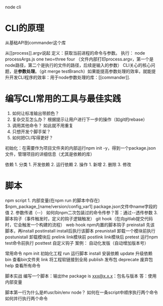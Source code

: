 node cli
# CLI的原理
从基础API到commander这个库

从[[process]].argv说起
	定义：获取当前进程的命令与参数。
	执行： node processArgs.js one two=three four （文件内部打印process.argv，第一个是node路径，第二个是执行的文件的路径，后续是输入的参数）
CLI关心的核心问题，是**参数处理**。（git merge testBranch）如果能提高参数处理的效率，就能提升开发CLI程序的效率：用于node参数处理的库：[[commander]].
# 编写CLI常用的工具与最佳实践
1. 如何让标准输出带颜色？
2. 复杂交互怎么办？
	根据提示让用户进行下一步的操作（如git的rebase）
3. 调用其他命令？
	如此就不用重复
4. 只想开发个脚手架？
5. 如何把CLI写得更好？

初始化：在需要作为项目文件夹的内部运行npm init -y，得到一个package.json文件，管理项目的详细信息（尤其是依赖的库）

依赖
	1. 分类
		1. 开发依赖
		2. 运行依赖
	2. 操作
		1. 新增
		2. 删除
		3. 修改

# 脚本
npm script
	1. 内部变量(在npm run 的脚本中存在)
		$npm_package_[name/version/config_var1]  package.json文件中name字段的值
	2. 参数传递（--）
		如何向npm二次包装过的命令传参？答：通过--透传参数
	3. 脚本钩子（事件触发时，定义的钩子逻辑触发）
		git hook（在向gitlab提交代码时，它会触发一个构建的流程）
		web hook
		npm内置的脚本钩子
			preinstall  先该脚本，再install
			postinstall  install后执行该脚本
			preunistall  卸载一个模块前执行
			postunistall  卸载模块后 
			prelink link模块前
			postlink link模块后
			pretest  运行npm test命令前执行
			posttest
		自定义钩子
			案例：
				自动化发版（自动增加版本号）


常用命令
	npm
		init 初始化工程
		run 运行脚本
		install 安装依赖
		update 升级依赖
		bin 查看bin文件夹
		link 将工程软链接到全局
		publish 发布包
		deprecate 废弃包
		help 查看所有命令

脚本实战
编写一个脚本：输出the package is xxx@x.x.x：包名与版本
答：使用内部变量

脚本第一行为什么是#!usr/bin/env node？
如何在一条script中顺序执行两个命令
如何并行执行两个命令